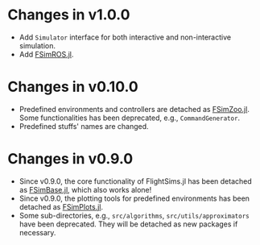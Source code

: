 # Changes in v1.0.0
- Add `Simulator` interface for both interactive and non-interactive simulation.
- Add [FSimROS.jl](https://github.com/JinraeKim/FSimROS.jl).

# Changes in v0.10.0
- Predefined environments and controllers are detached as [FSimZoo.jl](https://github.com/JinraeKim/FSimZoo.jl). Some functionalities has been deprecated, e.g., `CommandGenerator`.
- Predefined stuffs' names are changed.

# Changes in v0.9.0
- Since v0.9.0, the core functionality of FlightSims.jl has been detached as [FSimBase.jl](https://github.com/JinraeKim/FSimBase.jl), which also works alone!
- Since v0.9.0, the plotting tools for predefined environments has been detached as [FSimPlots.jl](https://github.com/JinraeKim/FSimPlots.jl).
- Some sub-directories, e.g., `src/algorithms`, `src/utils/approximators` have been deprecated. They will be detached as new packages if necessary.

